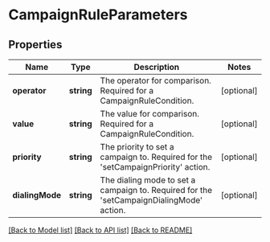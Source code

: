 # CampaignRuleParameters

## Properties
Name | Type | Description | Notes
------------ | ------------- | ------------- | -------------
**operator** | **string** | The operator for comparison. Required for a CampaignRuleCondition. | [optional] 
**value** | **string** | The value for comparison. Required for a CampaignRuleCondition. | [optional] 
**priority** | **string** | The priority to set a campaign to. Required for the &#39;setCampaignPriority&#39; action. | [optional] 
**dialingMode** | **string** | The dialing mode to set a campaign to. Required for the &#39;setCampaignDialingMode&#39; action. | [optional] 

[[Back to Model list]](../README.md#documentation-for-models) [[Back to API list]](../README.md#documentation-for-api-endpoints) [[Back to README]](../README.md)


